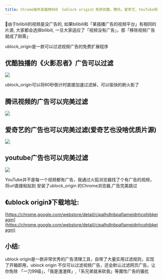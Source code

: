 ```yaml
---
title: Chrome插件英雄榜069 《ublock origin》免除优酷，腾讯，爱奇艺，YouTube视频广告
---
```



由于bilibili的视频是没广告的, 如果bilibili和「某插播广告的视频平台」有相同的片源, 大家都会选择bilibili, 一旦大家适应了「视频没有广告」，那「移除视频广告就成了刚需」

ublock_origin是一款可以过滤视频广告的免费扩展程序

## 优酷独播的《火影忍者》广告可以过滤


![](https://v2fy.com/asset/069_ublock_origin/001.gif)

ublock_origin可以将60秒倒计时直接加速过滤掉，可以愉快的刷火影了


## 腾讯视频的广告可以完美过滤


![](https://v2fy.com/asset/069_ublock_origin/002.gif)



## 爱奇艺的广告也可以完美过滤(爱奇艺也没啥优质片源)



![](https://v2fy.com/asset/069_ublock_origin/003.gif)



## youtube广告也可以完美过滤

![](https://v2fy.com/asset/069_ublock_origin/004.gif)


YouTube并不是每一个视频都有广告，我通过火狐浏览器找了个有广告的视频，将url直接粘贴到 安装了ublock_origin 的Chrome浏览器,广告完美跳过



## 《ublock origin》下载地址:

[https://chrome.google.com/webstore/detail/cjpalhdlnbpafiamejdnhcphjbkeiagm](https://chrome.google.com/webstore/detail/cjpalhdlnbpafiamejdnhcphjbkeiagm)


## 小结:


ublock origin是一款非常优秀的广告清理工具，自带了大量实用过滤规则，实现了开箱即用，ublock origin 不仅可以过滤视频广告，还会默认过滤网页广告，让你免除 「一刀99级」，「我是渣渣辉」,「系兄弟就来砍我」等魔性广告的骚扰
